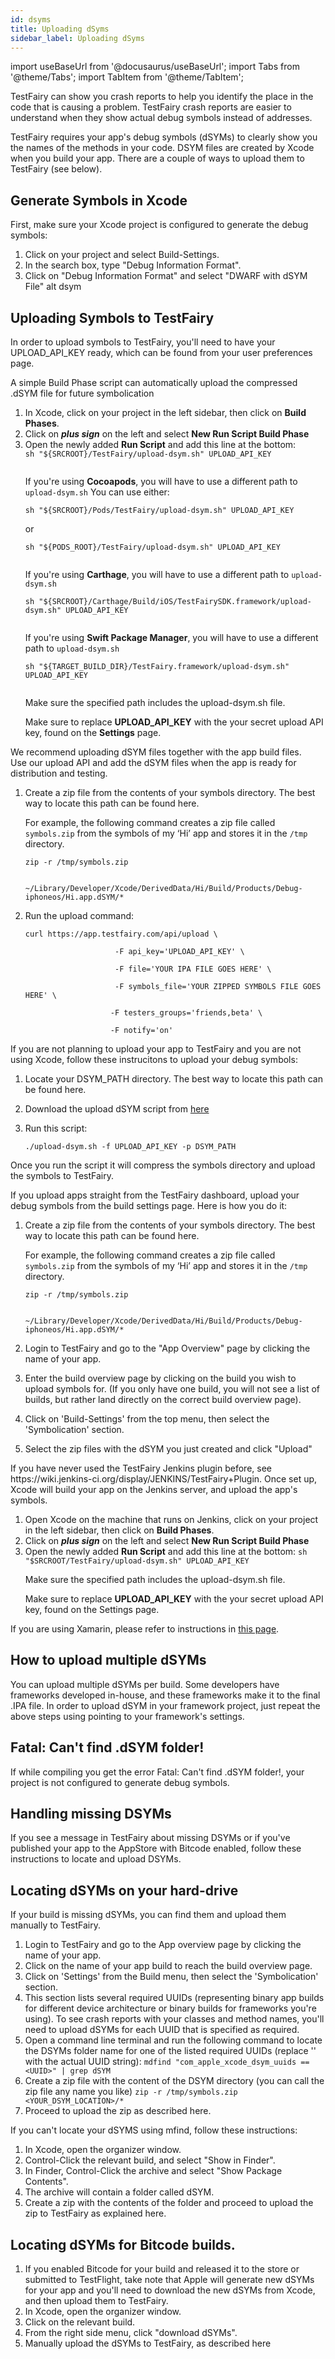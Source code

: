 ```yaml
---
id: dsyms
title: Uploading dSyms
sidebar_label: Uploading dSyms
---
```


import useBaseUrl from '@docusaurus/useBaseUrl';
import Tabs from '@theme/Tabs';
import TabItem from '@theme/TabItem';

TestFairy can show you crash reports to help you identify the place in the code that is causing a problem. TestFairy crash reports are easier to understand when they show actual debug symbols instead of addresses.

TestFairy requires your app's debug symbols (dSYMs) to clearly show you the names of the methods in your code. DSYM files are created by Xcode when you build your app. There are a couple of ways to upload them to TestFairy (see below).

## Generate Symbols in Xcode
First, make sure your Xcode project is configured to generate the debug symbols:

1. Click on your project and select Build-Settings.
2. In the search box, type "Debug Information Format".
3. Click on "Debug Information Format" and select "DWARF with dSYM File" alt dsym

## Uploading Symbols to TestFairy
In order to upload symbols to TestFairy, you'll need to have your UPLOAD_API_KEY ready, which can be found from your user preferences page.

<Tabs groupId="tf-symbols">
  <TabItem value="xcode" label="Xcode" default>
    <p>A simple Build Phase script can automatically upload the compressed .dSYM file for future symbolication</p>
		<ol>
			<li>
				<div>
				    In Xcode, click on your project in the left sidebar, then click on <strong>Build Phases</strong>.
				</div>
			</li>
			<li>
				<div>
				    Click on <strong><em>plus sign</em></strong> on the left and select <strong>New Run Script Build Phase</strong>
				</div>
			</li>
			<li>
				<div>
					<div>
						Open the newly added <strong>Run Script</strong> and add this line at the bottom:
					</div>
					<code>sh "${SRCROOT}/TestFairy/upload-dsym.sh" UPLOAD_API_KEY
					</code>
					<p>If you're using <strong>Cocoapods</strong>, you will have to use a different path to <code>upload-dsym.sh</code> You can use either:</p>
					<code>sh "${SRCROOT}/Pods/TestFairy/upload-dsym.sh" UPLOAD_API_KEY</code>
					<p>or</p>
					<code>sh "${PODS_ROOT}/TestFairy/upload-dsym.sh" UPLOAD_API_KEY
					</code>
					<p>If you're using <strong>Carthage</strong>, you will have to use a different path to <code>upload-dsym.sh</code></p>
				    <code>sh "${SRCROOT}/Carthage/Build/iOS/TestFairySDK.framework/upload-dsym.sh" UPLOAD_API_KEY
					</code>
					<p>If you're using <strong>Swift Package Manager</strong>, you will have to use a different path to <code>upload-dsym.sh</code></p>
					<code>sh "${TARGET_BUILD_DIR}/TestFairy.framework/upload-dsym.sh" UPLOAD_API_KEY
					</code>
					<div>
						<p>Make sure the specified path includes the upload-dsym.sh file.</p>
						<p>Make sure to replace <strong>UPLOAD_API_KEY</strong> with the your secret upload API key, found on the <strong>Settings</strong> page.</p>
					</div>
				</div>
			</li>
		</ol>
  </TabItem>
  <TabItem value="upload-api" label="Upload API">
    <p>We recommend uploading dSYM files together with the app build files.<br/>
		Use our upload API and add the dSYM files when the app is ready for distribution and testing.<br/>
	</p>
		<ol>
			<li>
				<p>Create a zip file from the contents of your symbols directory. The best way to locate this path can be found here.</p>
				<p>For example, the following command creates a zip file called <code>symbols.zip</code> from the symbols of my ‘Hi’ app and stores it in the <code>/tmp</code> directory.</p>
				<p><code>zip -r /tmp/symbols.zip<br/>
				~/Library/Developer/Xcode/DerivedData/Hi/Build/Products/Debug-iphoneos/Hi.app.dSYM/*</code></p>
			</li>
			<li>
				<p>Run the upload command:
				</p>
				<p><code>curl https://app.testfairy.com/api/upload \<br/>
				 &nbsp;&nbsp;&nbsp;-F api_key='UPLOAD_API_KEY' \ <br/>
				 &nbsp;&nbsp;&nbsp;-F file='YOUR IPA FILE GOES HERE' \ <br/>
				 &nbsp;&nbsp;&nbsp;-F symbols_file='YOUR ZIPPED SYMBOLS FILE GOES HERE' \ <br/>
				&nbsp;&nbsp;&nbsp;-F testers_groups='friends,beta' \ <br/>
				&nbsp;&nbsp;&nbsp;-F notify='on'</code></p>
			</li>
		</ol>
  </TabItem>
  <TabItem value="upload-script" label="Upload Script">
    <p>If you are not planning to upload your app to TestFairy and you are not using Xcode, follow these instrucitons to upload your debug symbols:<br/></p>
		<ol>
			<li>
				<p>Locate your DSYM_PATH directory. The best way to locate this path can be found here.</p>
			</li>
			<li>
				Download the upload dSYM script from <a href="https://s3.amazonaws.com/testfairy/sdk/upload-dsym.sh">here</a>
			</li>
			<li>
				<p>Run this script:</p>
				<p><code>./upload-dsym.sh -f UPLOAD_API_KEY -p DSYM_PATH</code></p>
			</li>
		</ol>
		<p>Once you run the script it will compress the symbols directory and upload the symbols to TestFairy.</p>
  </TabItem>
  <TabItem value="build-settings" label="Build Settings">
    <p>If you upload apps straight from the TestFairy dashboard, upload your debug symbols from the build settings page. Here is how you do it:</p>
		<ol>
			<li>
				<p>Create a zip file from the contents of your symbols directory. The best way to locate this path can be found here.</p>
                <p>For example, the following command creates a zip file called <code>symbols.zip</code> from the symbols of my ‘Hi’ app and stores it in the <code>/tmp</code> directory.</p>
            	<p><code>zip -r /tmp/symbols.zip<br/>
				~/Library/Developer/Xcode/DerivedData/Hi/Build/Products/Debug-iphoneos/Hi.app.dSYM/*</code></p>
			</li>
			<li>
				<p>Login to TestFairy and go to the "App Overview" page by clicking the name of your app.</p>
			</li>
			<li>
				<p>Enter the build overview page by clicking on the build you wish to upload symbols for. (If you only have one build, you will not see a list of builds, but rather land directly on the correct build overview page).
				</p>
			</li>
			<li>
				<p>Click on 'Build-Settings' from the top menu, then select the 'Symbolication' section.</p>
			</li>
			<li>
				<p>Select the zip files with the dSYM you just created and click "Upload"</p>
			</li>
		</ol>
  </TabItem>
  <TabItem value="jenkins" label="Jenkins">
    <p>If you have never used the TestFairy Jenkins plugin before, see https://wiki.jenkins-ci.org/display/JENKINS/TestFairy+Plugin. Once set up, Xcode will build your app on the Jenkins server, and upload the app's symbols.</p>
		<ol>
			<li>
				<div>
					Open Xcode on the machine that runs on Jenkins, click on your project in the left sidebar, then click on <strong>Build Phases</strong>.
				</div>
			</li>
			<li>
				<div>
					Click on <strong><em>plus sign</em></strong> on the left and select <strong>New Run Script Build Phase</strong>
				</div>
			</li>
			<li>
				<div>
					Open the newly added <strong>Run Script</strong> and add this line at the bottom:
				    <code>sh "$SRCROOT/TestFairy/upload-dsym.sh" UPLOAD_API_KEY</code>
					<div>
						<p>Make sure the specified path includes the upload-dsym.sh file.</p>
						<p>Make sure to replace <strong>UPLOAD_API_KEY</strong> with the your secret upload API key, found on the Settings page.</p>
					</div>
				</div>
			</li>
		</ol>
  </TabItem>
  <TabItem value="xamarin-studio" label="Xamarin Studio">
    <p>If you are using Xamarin, please refer to instructions in <a href="/platforms/xamarin.html">this page</a>.</p>
  </TabItem>
</Tabs>

## How to upload multiple dSYMs
You can upload multiple dSYMs per build. Some developers have frameworks developed in-house, and these frameworks make it to the final .IPA file. In order to upload dSYM in your framework project, just repeat the above steps using pointing to your framework's settings.

## Fatal: Can't find .dSYM folder!
If while compiling you get the error Fatal: Can't find .dSYM folder!, your project is not configured to generate debug symbols.

## Handling missing DSYMs
If you see a message in TestFairy about missing DSYMs or if you've published your app to the AppStore with Bitcode enabled, follow these instructions to locate and upload DSYMs.

## Locating dSYMs on your hard-drive
If your build is missing dSYMs, you can find them and upload them manually to TestFairy.

1. Login to TestFairy and go to the App overview page by clicking the name of your app.
2. Click on the name of your app build to reach the build overview page.
3. Click on 'Settings' from the Build menu, then select the 'Symbolication' section.
4. This section lists several required UUIDs (representing binary app builds for different device architecture or binary builds for frameworks you're using). To see crash reports with your classes and method names, you'll need to upload dSYMs for each UUID that is specified as required.
5. Open a command line terminal and run the following command to locate the DSYMs folder name for one of the listed required UUIDs (replace '' with the actual UUID string):
`mdfind "com_apple_xcode_dsym_uuids == <UUID>" | grep dSYM`
6. Create a zip file with the content of the DSYM directory (you can call the zip file any name you like)
`zip -r /tmp/symbols.zip <YOUR_DSYM_LOCATION>/*`
7. Proceed to upload the zip as described here.

If you can't locate your dSYMS using mfind, follow these instructions:

1. In Xcode, open the organizer window.
2. Control-Click the relevant build, and select "Show in Finder".
3. In Finder, Control-Click the archive and select "Show Package Contents".
4. The archive will contain a folder called dSYM.
5. Create a zip with the contents of the folder and proceed to upload the zip to TestFairy as explained here.

## Locating dSYMs for Bitcode builds.
1. If you enabled Bitcode for your build and released it to the store or submitted to TestFlight, take note that Apple will generate new dSYMs for your app and you'll need to download the new dSYMs from Xcode, and then upload them to TestFairy.
2. In Xcode, open the organizer window.
3. Click on the relevant build.
4. From the right side menu, click "download dSYMs".
5. Manually upload the dSYMs to TestFairy, as described here

